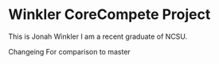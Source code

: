# Winkler CoreCompete Project

This is Jonah Winkler I am a recent graduate of NCSU.

Changeing For comparison to master
